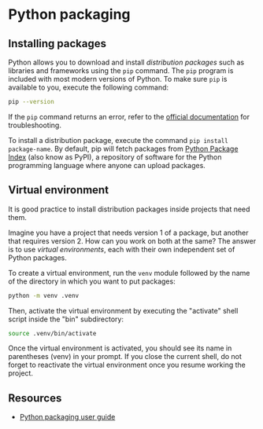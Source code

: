 # Python packaging

## Installing packages

Python allows you to download and install *distribution packages* such
as libraries and frameworks using the `pip` command. The `pip` program
is included with most modern versions of Python. To make sure `pip` is
available to you, execute the following command:

```sh
pip --version
```

If the `pip` command returns an error, refer to the [official
documentation][pip installation] for troubleshooting.

To install a distribution package, execute the command `pip install
package-name`. By default, pip will fetch packages from [Python Package
Index][] (also know as PyPI), a repository of software for the Python
programming language where anyone can upload packages.

[pip installation]: https://pip.pypa.io/en/stable/getting-started/#ensure-you-have-a-working-pip
[Python Package Index]: https://pypi.org

## Virtual environment

It is good practice to install distribution packages inside projects
that need them.

Imagine you have a project that needs version 1 of a package, but
another that requires version 2. How can you work on both at the same?
The answer is to use *virtual environments*, each with their own
independent set of Python packages.

To create a virtual environment, run the `venv` module followed by the
name of the directory in which you want to put packages:

```sh
python -m venv .venv
```

Then, activate the virtual environment by executing the "activate" shell
script inside the "bin" subdirectory:

```sh
source .venv/bin/activate
```

Once the virtual environment is activated, you should see its name in
parentheses (venv) in your prompt. If you close the current shell, do
not forget to reactivate the virtual environment once you resume
working the project.

## Resources

- [Python packaging user guide](https://packaging.python.org/en/latest/)